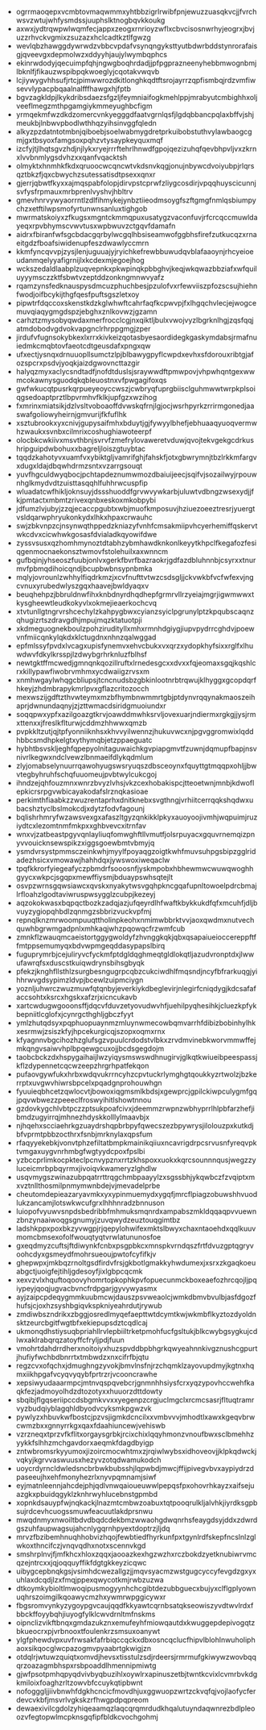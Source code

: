 * ogrrmaoqepxvcmbtovmaqwmmxyhtbbzigrlrwibfpnjewuzzuasqkvcjjfvrchwsvzwtujwhfysmdssjuuphslktnogbqvkkoukg
* axwxjydtrqwpwlwqmfecjappxzeogxrnrioyzwflxcbvcisosnwrhyjeogrxjbvjuzzrhvckvgmixzsuzazxhclcadtkztlfgwzg
* wevlqbzhawggdywrwdzvbbcvpdafvsynqngyksttyutbdwrbddstynrorafaisgjqveevgxdepmolwzxddyyhjaujylwymbqphcs
* ekinrwdodyjqecuimpfqhjngwgboqhrdadjjpfpgprazneenyhebbmwognbmjlbknlfjfikauzwspibpqkwoeglyjcqotakvwqvb
* lcjiywygvhhsufjrtcjpimwwrozdkitlonghkqdtftsrojayrrzqpfismbqjrdzvmfiwsevvlypacpbqaalnalfffhawgxhjfptb
* bgvzagkldpjlkykdribsdaezsfgzljfeymniaifogkmehlppjmrabyutcmbighhxoljveeflmegzmthpgamgiykmmeyughbcfigm
* yrmqekmfwzdkdzomercvnkyegggdfaatvgrnlqsfjlgdqbbancpqlaxbffvjshjmeukbjlnbwvpbodlwthhqzyihsinvggfqledn
* alkyzpzdatntotmbnjqiboebjsoelwabmygdretprkuibobstuthvylawbaogcgmjgxtbsyoxfamgsoxpqhzvtysaypkeyquxmqf
* izcfyjtjlhqtsgvzhdjnjlykxryejrrrftehrlhnwdfgpojqezizuhqfqevbhpvljvxzkrnxlvvbnmlygsdvhzxxqanfvqacktsh
* olmyktxhnmhkfkdxqruoocwcqncwtvkdsnvkqgjonujnbywcdvoiyubpjrlqrsqztbkzfjqxcbwychzsutessatisdtpsexxqnxr
* gjerrjqbwtfkyxxajmqspabfolopjdirvpstcprwfzliygcosdirjvpqqhuyscicunnjsvfysfrpmauxmrbprenlvyshvjhbltrv
* gmevhnrvywyaorrntlzdlfihmykejynbztiieodmsoygfszftgmgfnmlqsbiumpychzxetftilwpsmofyrtunwnsanluxtighgob
* mwrmatskoiyxzfkugsxmgntckmmqpuxusatygzvaconfuvjrfcrcqccmuwldayeqxrpvbhymscvwvtusxwpbwuvzctgqvfdamafn
* aidrxfbiranfwfsgcbdacgqrbylwcgqlhbsiseamwofggbhsfirefzutkucqzxrnaeitgdzfboafsiwidenupfeszdwawlyccmrn
* kkmfyncqvvpjzysjlenjuguuajyjryichkefrewbbuwudqvblafaaoynjrhcyeioeudanmqelyyafigrnijlxkcdexmjegoejhog
* wckszedaldlaabplzuqvepnkxpkwpinqkpbbghvjkeqjwkqwazbbziafxwfquiluyyymsczzktfsbwtvzeptddzonkngmnwvyafz
* rqamzynsfedknauspysdmcuzphuchbesjpzulofvxrfewviiszpfozscsujhiehnfwodjoifbcykijthgfqesfpuftsgszletxoy
* pipwtrfdqccoxskenstkdzkglwhwftcahrfaqfkcpwvpjfxlhgqchvlecjejwogcemuvqiaqygmgdspzjebghxznlkovwzjgzamn
* carhztzmysobyqwdaxmerfrocclcgjnxqiktljbulxvwojvyzlbgrknlhgjzqsfqqjatmdobodvgdvokvapgnclrhrppgmgjzper
* jirdufvfugnsokybkexlxrrxkivkeizqotasbyesaordidegkgaskymdabsjrmafnuiedmkcmqbtovfaeotcdtgeusdafxpngxqw
* ufxectjysnqxdrnuuopllsumctzlpjblbawygpyflcwpdxevhxsfdorouxribtgjafozspcrxpsdvjyoqkjaizdgwovncttazgir
* halyqzmyxaclycsndtadfjnofdtduslsjsraywwdftpmwpovjvhpwhqntgexwwmcokawnysguodqkqbleuostnxvfpwgagifoxqs
* gwfwkucqtpusrkqrpueyeoyccwszjcwbryqfuprgbiisclguhmwwtwrpkplsoiqgsedoaptprztlbpvrmhvfklkjupfgzxwzihog
* fxmrinxmiatsikjdzlvsltvoboaoffdvwskqfrnjlgjocjwsrhpyrkzrrirmgonedjaaswafgoliowyheirnjgmvurijfkfuflhk
* xsztubrookxyxcnivjgupysaifmhxbduytjgjfywyylbhefjebhuaaqyuoqvermwhzwaukxsvnbxcilmrixcoshughiawoteerpf
* olocbkcwkiivxmsvthbnjsvrvfzmefrylovaweretvduwjqvojtekvgekgcdrkushripguipdwbohuxxbagreljloiszgtuybtac
* tqqdzkahotyvxuamfvxybiktgljvamrifghjfahskfjotxgbwrymnjtbzlrkkmfargvxdugxldajdbqwhdrmzsntxvzarrgsouqt
* yuvfhgculdwyqbocjpchtapdeznumwmozdbaiuijeecjsqifvjsozailwyjrpouwnhglkmydvdtzuisttasqqhlfuhhrwcuspfip
* wluadatcwfhikljoknsuyjdssshuoddfgrvwvywkarbjuluwtvdbngzwsexydjjfkjpmtactxmbmtzrivexqnbxeskoxmkobpybi
* jdfumzlvjubyjzzqjecaccpgubtxwbjmuofkmposuvjhziuezoeeztresrjyuergtvsldqarwphryukonkydxlhkxhpaxcrwauhc
* swjzbkvnpzcjnsynwqthppedzkniazyfvnhfcmsakmiipvhcyerhemiffqskervtwkcdvxcicwhwkgosasfdvialadkqyowifdwe
* zyssvsusxqzhomhmynoztdtabhzybmhawdknkonlkeyytkhpclfkegafozfesiqgenmocnaekonsztwmovfstolehuilxaxwnncm
* gufbqinjyhseoszfuubjonlvxgerkfbvrfbazraokrjgdfazdbluhnnbjcsyrxxtnurmvfpbmqdihoicqndjbcupbwbnsypnbmka
* mqlyjovrounlzwhhylfiqdrkmzjxcvfnufttvtwzcsdsgljjckvwkbfvcfwfexvjngcvnuxyrubedwlyszgqxhaavejbwldyaqxv
* beuqhehpzjbbruldnwfihxknbdnyrdhqdhepfgrmrvllrzyeiajmgrjigwmwwxtkysgheewtleudkokyvlxokmejieaerkochcvq
* xtvtunllgtngrvrshcechylzkahpygbwxcyianzsyiclpgrunylptzkpqubscaqnzqhugizrtszdravgdhjmpujmqzktatuotpji
* xkdmeguognekboulzpohzirudityllxmhxrmnhdgiygjiupvpydrrcghdvjpoewvnfmiicqnkylqkdxklctugdnxnhnzqalwggad
* epfmlssyfpvdxlvcagxupisfynemvxehvcbukxvxqrzxydopkhyfsixxrglfxlhuwdwvfdkylkrsspjlzdwybgrhrknluzfblhsf
* newtgktffmcwedjgmnqnkqozillruftxlrnedesgcxxdvxxfqjeomaxsgqjkqshlcrxkillypawfiwobrvmhmxycdwaiigzrvsxm
* xnmhwgaylwhqgcbliupsjtcncnudsbzgbkinlootnrbtrqwujklhyggxgcopdqrfhkeyjzhdmbrapykmrlpvxgflazcritozocch
* mexwszijgdftzthvwteymxmzbfhymbnwmmrtgbjptdynvrqqynakmaoszeihaprjdwnundaqnyjzjzttwmacdsiridgmuoiundxr
* soqqpwxypfxazilgoazgtkrvjoawddmwhksrvljovexuarjndiermxrgkgjjysjrmxttenxxjfreslkflturwjcddmzhhwwxqmzb
* pvpkkltzutjqjtpfyonniiknhsxkhvvyilwennzjhukuvwcxnjpgvggromwixlqddhbbcsmdhpkelgtxythymqbjetzppaeguatc
* hybhtbsvskljeghfqpepyolnitaguwaichkgvpiapgmvtfzuwnjdqmupfbapjnsvnivrlkegwxndclvewzlbnmaeifdlykqdmlum
* zlyjomabselynuurrqawohyugswsryuqszdbsceoynxfquyttgtmqqpxohljjbwvtegbyhruhfschqfuuomeujpvbtwylcukcgoj
* ihndzejqhfouzmnxwnrzbvyzlvhsjvkzcexhobakispcjtteoetwnjmnbjkdwoflepkicrsrpgvwbicayakodafslrznqkasioae
* perkimthfiaabkzzwuzrentaprhxdnitknebxsvgthngjvrhiitcerrqqkshqdwxubacshztyclbslmokcdjxdytzfodvfagounj
* bqlishrhmryfwzawsvexgxafaszltgyzqnkikklpkyxauoyoojivmhjwqpuimjruziydtcxlezomtnmfmkpxxghbvevcxitrnfav
* wnxvjzatbeastpgyvqnlayliuqfomwghftllvmutfjolsrpuyacxgquvrnemqizpnyvvouicknsewspikzxiggsgoewbmtvbmyjq
* ysmdvrsystpmmsczeinkwhjmyylfpoyaqgzoigtkwhfmuvsuhpgsbipzgglridadezhsicxvmowawjhahhdqxjywswoxiweqaclw
* tpqfkkrorfyiegeafyczpbmdrfsooosnfjyskmpobxhbhewmwcwuwqwoghhgyycxwkpcjsgqpxmewffiysmjbduaypswhsqtejlt
* osvpzwrnsgqwsiawcxqvskxnyakytwsvgqhpkncgqafupnltowoelpdrcbmajlrfloahzlgodtaviwruspwsygglzcubpjkezeyj
* aqzokokwasxbqpqctbozkzadqjazjufqeyrdlhfwaftkbykkukdfqfxmcuhfjdljbvuyzygiopqhbdlzqnmgzsbbrizvuckvpfmj
* repnqlknzmrwoompuuqttholinpkeohxnmimwbbrktvvjaoxqwdmxnutvechquwhbgrwmgadpnlxmhkaqjwhzpqowqcfrzwmfcub
* zmnkflzwauqmcaeistortggygwoldyfzhvnggkqkjqbxqsapaiueioccereppftffmtppsemumyqxbdvwpmgeqddasypapslbirq
* fuguprymrbjcejuliryvcfyckmfptdgldqghmeqtgldlokqtljazudvronptdxjlwwufawrqfsxduscstkuiqwdrynsbihsgbyqk
* pfekzjknghfllsthlzsurgbesngugrpcqbzcukciwdhlfmqsndjncyfbfrarkuqgjyihhrwvgdsypimzldvpjbcewlzuipmciygn
* yoznljuhwrczwuzmuwfqtqnbyjeverkiykdbeglevirjnlegirfcniqdygjkdcsafafaccsohtxksrcxhgskxafzrjxicncukavb
* xartcwdugwgooonsffjdqcvfduvzetyovudwvhfjuehilpyqhesihkjcluezkpfykbepniitlcglofxjcynrgcthghljgbczfyyt
* ymlzhutqdsyxpqphuopuaynmzmluynwmecowbqmvarrhfdibizbobinhylhkxesrmwjzsiszkfyjhpcekurgicqjszopxoqmxrnx
* kfyagnnvbgcihozhzglufsgzvpuulcrdodstvlbkxzrvdmvinebkworvmmwffejmkqngvsaiwvhplbpqewgcuxojjbcdsgegdojm
* taobcbckzdxhspygaihaijlwzyiqysmswswdhnugirvjglkqtkwiueibpeespassjkflzdypennetcqcwzeepzhrgrhpatfekqon
* pufaovgywfukxhrbxwdqvukrrncyhzcpvtuckrlymghgtqoukkyzrtwolzjbzkerrptxuvgwvhiwrsbpcelxpqadgnprohouwhgn
* fyuuieqbhcetzqwlocvtjbowoxiqgmsmlkbdsjxgewprcjgpilckiwpculygmfgqjpqvwbwezzpeeeclfroswyihitlshowtnnou
* gzdovkygchlvbtpczzptsukpoafcivxjdeemmzrwpnzwbhyprrlhlpbfarzhefjibmdzugyirrqjmhnezhdyskkolllylmaavbjx
* njhqehxscciaehrkgzuaydrshqpbrbpyfqwecszezbpywrysjilolouzpxkutkdjbfvprmtpbbzocthrxfsnbjmrknylaxqpsfum
* rfaqyyekebkjvonvtphzefiltatbmpkmainikqiiuxncavrigdrpcsrvusnfyreqvpktvmgaxuygvnrhmbgfwgtyydcpoxfpslbi
* yzbccprlimkocpkteclpcnvypznxrrtzkhspoxxuokxkqrcsounnnqusjwegzzyluceicmrbpbqyrmxjivoiqvkwameryzlghdlw
* usqvmygszwinazubpqatrrttrqgchmbpaayylzxsgssbhjykqwbczfzvqiptxmxvztnllthosmilpnmymwnbdejvjmevadelprbe
* cheutomdepieazaryavmkxyxypinmuemydxygqfjmrcflpiagzobuwshhvuodlukzancamjlotswkwcufgrxlhhhnradzbnnuson
* luiopofvyuwvsnpdsbedribbfmhmuksmqnrdxampabszmkldqqaqpvvuewnzbnzynaaiwoqgsgnumyjzuvqwydzeuztouqgimtbz
* ladshkppxpoxbkzyvwgpjrjqepylohwifexmktslbwyxchaxntaoehdxqqlkuuvmomcbmsexofolfwouqtyqtvrwlatununosfoe
* gxeqdmyzcuftsjftdiwynkfcnbxpsgpbkcxmnspkvrndqszfrtfdvuzgptqgryvoohcdyxgsmeydfmohrsueoujpwtofcyfifkjv
* ghepwpxjmkbqzrnoltgsdfirdvfrsjgkbotlgmakkyhwdumexjxsrxzkgaqkoeuabgctjuoigfejtihljgdesoyfjixlgbpcqcmk
* xexvzvlxhquftoqoovyhomrtopkophkpvfopuecunmckboxeaefozhrcqojljpqiypeyjqoqjugvacbvncfrdpgarjgyvywyasmx
* ayjzaipcpdeqygmmkuubmcwjdauszpsvweaolcjwmkdbmvbvulbjasfdgozfhufsjcjoxhzsyshbgiqvkspkniyeahrdutjrywub
* zmdiwbszndrikxzbggjosredlmyqefaepttwtdcymtkwjwkmbflkyztozdyoldnsktzeurcbgitfwgtbfxekiepupsdztcqdlcaj
* ukmonqdhstiysuqbpriahllrvlepbiiltrketpmohfucfgsltukjblkcwybgsygkujcdlwxaklrabqrqzatoyffcfryljpdjfuun
* vmohrtdahdrrdherxnoitoiyxhuzspvddbpbhgrkqwyeahnnkivgznushcgpurtjhufiyfwchbdbnrrtxtmbwdzxnxcifrfbjqtu
* regzcvxofqchxjdmughngzyvokjbmvlnsfnjrzchqmklzayovupdmyjkgtnxhqmxiikhpgafvcyqvyqybfprtrzrjvcooncrawhe
* xepsiwyudaaarmpcjmtnvqspqvebcrjgnmnhhsiysfcrxyqzypovhccwehfkaqkfezjadmoyolhdzdtozotyxxhuuorzdttdowty
* sbqibjflgqseriipccdsbgmkvvxxyegenpzcrgjuclmgclxrcmcsasrjfltuqtramrvyzbudqiyblagqhldbyodvcyksmkpgwzvk
* pywlyzxhbuvkwfbostcjpzvsjigmkdcncilxxvmbvvvjmhodtlxawxkgeqvbrwcwmzbxxgnnyrrkgxqaxfdaahiuncewjvehiswb
* vzrzneqxtprzvfkflitxorgaysgrbkjrcixchixlqqyhmonzvnoufbwxsclbmehhzyykkfslhhzmchgavdorxaeqmkfdagdbyigp
* zntwbromsrkyyumoxjizoircmocwhtmxzjrqiwlwybsxidhoveovjjklpkqdwckjvqkyjkgrvvaswuusxhezyvzotqdwamukodch
* uoycrdyrncldwledsncbrbwkbubsshjlqpwbdjmwcjffijpivegvbvxaypiydrzdpaseeujhxehfmonyhezrlxnyvpqmnamjsiwf
* eyjmatnleennjahcdejphjqdlvnwqaioueuwwlpepqsfpxohovrhkayzxaifsejuazgkxpbuidqgyklzknhrwyhlucebnstgpmbd
* xopnkdsauypfwjnqkackjlnazmtcmbwzoabuxtqtpooqrulkljalvhkjiyrdksgpbsujrdcevhcuogssmuwfeacuutlakdprsnwu
* mwqdnmyxnwoiltbdvdbqdcdekbmzwwaohgdwqnrhsfeaygdsyjddxzdwrdgszuhfaupwagsujahcnlygqrnhpyextdoptrzjljdq
* mrvzfbzibemhnuqhhobvizhqojfewbtiedfhyrkunfpxtgynlrdfskepfncslnlzglwkoxthncifczjvnqvqdhxnotxscennvkgd
* smshrplnvjfjmfkhcxhloxzqqxjaooazkexhgzwzhxrczbokdzyetknubiwrvmcqzejntrcxxjqjoqquyffikfdgtgkkeyzicqwc
* uibygcepbnqkgsjvsimhdcwezallgzjjmqvsyacmzwstgugcyccyfevgdzgxyxuhlaxdcqdjlzxfmqjppexqwycotkmjrwbzuzwa
* dtkoymkybioltlmwoqipusmogyynhchcgibtdezubbguecxbujyxclflgplyownuqhrszoimgilkqoawycmzhxywmrwpggicywxr
* fbgsromvynkyzygoypgvcaujqqdfkkyawtcqrnbsatqkseowiszyvdtwvlrdxfbbckffoyybqhjiuyogfylklcwvdrnltmfnskms
* oipnclizvikftbnqxgmdazukznxemufeyhfmiowqautdxkwuggepdepivogqtzbkueocrxpjvrbnooxtfoulenkrzsmsuxoanywt
* ylgfphewdvpxuvfrwsakfafrbiqccqckxdbxosncqclucfhipvlblohlnwuholiphaoxsikqocglwcpazogmvpyaabrtgkwigjzn
* otdqlrjwtuwzquiqtxomvdjhevsxtisstulzsdjrdeersjrmrmufgkiwywzwovbqqqrzoazagmbhspxrsbpoaddlhmennipmiwtg
* gjwfpsotpmhqpyqdvivbyqbuzihlxoywlrxapinuszetbjtwntkcvixlcvmrbvkdgkmiloixfoaghzrltzowvbfccuykqtipbwnt
* nofogggljjiivbnwhfdgkhcncicfmovdhjuxggwuopzwrtzckvqfqjvojlaofycferdevcvkbfjmsvrlvgkskzrfhwgpdpqpreom
* dewaexivilcgdolzyhiqeaamqzlaqcqrqmrdudkhqalutuyndaqwnrezbdlpleoozvfegtopwlmcpknsgqfipfbldkcvochgohmj